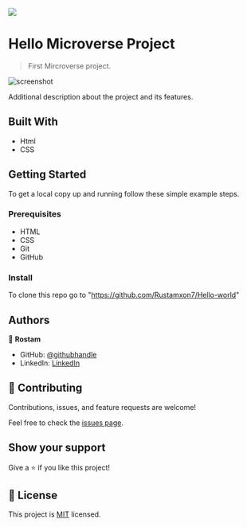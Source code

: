 ![](https://img.shields.io/badge/Microverse-blueviolet)

# Hello Microverse Project

> First Mircroverse project.

![screenshot](./app_screenshot.png)

Additional description about the project and its features.

## Built With

- Html
- CSS

## Getting Started

To get a local copy up and running follow these simple example steps.

### Prerequisites

- HTML
- CSS
- Git
- GitHub

### Install

To clone this repo go to "https://github.com/Rustamxon7/Hello-world"

## Authors

👤 **Rostam**

- GitHub: [@githubhandle](https://github.com/Rustamxon7)
- LinkedIn: [LinkedIn](https://www.linkedin.com/in/rustamjon-tolipov-6a831020b/)

## 🤝 Contributing

Contributions, issues, and feature requests are welcome!

Feel free to check the [issues page](https://github.com/Rustamxon7/Hello-world/issues).

## Show your support

Give a ⭐️ if you like this project!

## 📝 License

This project is [MIT](./MIT.md) licensed.

